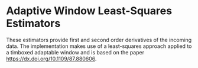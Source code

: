 Adaptive Window Least-Squares Estimators
========================================

These estimators provide first and second order derivatives of the incoming data.
The implementation makes use of a least-squares approach applied to a timboxed adaptable window
and is based on the paper https://dx.doi.org/10.1109/87.880606.
